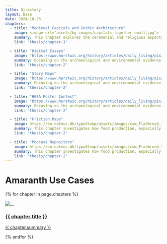 ```yaml
---
title: Directory
layout: base
date: 2024-10-26
chapters: 
  - title: "Medieval Capitals and Gothic Architecture"
    image: <image-url="assets/bg-images/capitals-together-small.jpg">
    summary: This chapter explores the ceremonial and religious aspects of food in Viking society, examining feasts, sacrificial offerings, and mythological references to food and drink in Norse texts.
    link: "thesis/chapter-1"

  - title: "Digital Essays"
    image: "https://www.hurstwic.org/history/articles/daily_living/pix/jonsbok_whale_flensing_illumination.jpg"
    summary: Focusing on the archaeological and environmental evidence, this chapter reconstructs the daily diet of the Viking Age, highlighting key ingredients, farming practices, and seasonal food cycles.
    link: "thesis/chapter-2"

  - title: "Story Maps"
    image: "https://www.hurstwic.org/history/articles/daily_living/pix/jonsbok_whale_flensing_illumination.jpg"
    summary: Focusing on the archaeological and environmental evidence, this chapter reconstructs the daily diet of the Viking Age, highlighting key ingredients, farming practices, and seasonal food cycles.
    link: "thesis/chapter-2"

  - title: "HGSA Poster Contest"
    image: "https://www.hurstwic.org/history/articles/daily_living/pix/jonsbok_whale_flensing_illumination.jpg"
    summary: Focusing on the archaeological and environmental evidence, this chapter reconstructs the daily diet of the Viking Age, highlighting key ingredients, farming practices, and seasonal food cycles.
    link: "thesis/chapter-2"

  - title: "Friction Maps"
    image: https://en.natmus.dk/typo3temp/assets/images/csm_Fladbroed_70aaf8033f_6b018df9bd.jpg
    summary: This chapter investigates how food production, especially brewing and baking, intersected with trade networks and social status, emphasizing the role of imported goods and culinary identity in Viking culture.
    link: "thesis/chapter-2"

  - title: "Podcast Repository"
    image: https://en.natmus.dk/typo3temp/assets/images/csm_Fladbroed_70aaf8033f_6b018df9bd.jpg
    summary: This chapter investigates how food production, especially brewing and baking, intersected with trade networks and social status, emphasizing the role of imported goods and culinary identity in Viking culture.
    link: "thesis/chapter-2"
---
```




# Amaranth Use Cases
<!-- change row-cold-md-2 to 3 or 4 for different number of cols -->
<div class="row row-cols-1 row-cols-md-2 g-4">

{% for chapter in page.chapters %}
<div class="col">
  <div class="card v-card">
    <a href="{{chapter.link}}">
    <img src="{{ chapter.image }}" class="card-img-top" alt="...">
    <div class="card-body">
      <h3 class="card-title">{{ chapter.title }}</h3>
      <p class="card-text">{{ chapter.summary }}</p>
    </div>
    </a>
  </div>
</div>
{% endfor %}

</div>

<br><br><br>
